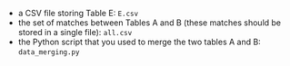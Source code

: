 - a CSV file storing Table E: `E.csv`
- the set of matches between Tables A and B (these matches should be stored in a single file): `all.csv`
- the Python script that you used to merge the two tables A and B: `data_merging.py`